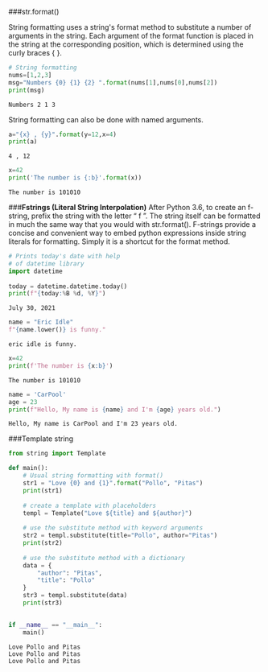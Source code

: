 ###str.format() 

String formatting uses a string's format method to substitute a number of arguments in the string. Each argument of the format function is placed in the string at the corresponding position, which is determined using the curly braces { }.
``` py
# String formatting
nums=[1,2,3]
msg="Numbers {0} {1} {2} ".format(nums[1],nums[0],nums[2])
print(msg)
``` 

``` 
Numbers 2 1 3 
``` 
String formatting can also be done with named arguments.
``` py
a="{x} , {y}".format(y=12,x=4)
print(a)
``` 
``` 
4 , 12
``` 

``` py
x=42
print('The number is {:b}'.format(x))
``` 

``` 
The number is 101010
``` 


###**Fstrings (Literal String Interpolation)**
After Python 3.6, to create an f-string, prefix the string with the letter “ f ”. The string itself can be formatted in much the same way that you would with str.format(). F-strings provide a concise and convenient way to embed python expressions inside string literals for formatting. Simply it is a shortcut for the format method.

``` py
# Prints today's date with help
# of datetime library
import datetime
 
today = datetime.datetime.today()
print(f"{today:%B %d, %Y}")
``` 

``` 
July 30, 2021
``` 

``` py
name = "Eric Idle"
f"{name.lower()} is funny."
```

```
eric idle is funny.
```
``` py
x=42
print(f'The number is {x:b}')
```
```
The number is 101010
```
``` py
name = 'CarPool'
age = 23
print(f"Hello, My name is {name} and I'm {age} years old.")
```
``` 
Hello, My name is CarPool and I'm 23 years old.
```

###Template string
``` py
from string import Template

def main():
    # Usual string formatting with format()
    str1 = "Love {0} and {1}".format("Pollo", "Pitas")
    print(str1)
    
    # create a template with placeholders
    templ = Template("Love ${title} and ${author}")
    
    # use the substitute method with keyword arguments
    str2 = templ.substitute(title="Pollo", author="Pitas")
    print(str2)
    
    # use the substitute method with a dictionary
    data = { 
        "author": "Pitas",
        "title": "Pollo"
    }
    str3 = templ.substitute(data)    
    print(str3)

    
if __name__ == "__main__":
    main()
```

```
Love Pollo and Pitas
Love Pollo and Pitas
Love Pollo and Pitas
```